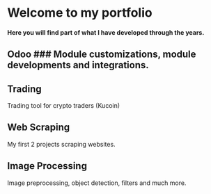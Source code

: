 # Welcome to my portfolio
#### Here you will find part of what I have developed through the years.

## Odoo ### Module customizations, module developments and integrations.

## Trading
Trading tool for crypto traders (Kucoin)

## Web Scraping
My first 2 projects scraping websites.
 
## Image Processing 
Image preprocessing, object detection, filters and much more.
